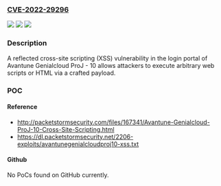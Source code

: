 ### [CVE-2022-29296](https://cve.mitre.org/cgi-bin/cvename.cgi?name=CVE-2022-29296)
![](https://img.shields.io/static/v1?label=Product&message=n%2Fa&color=blue)
![](https://img.shields.io/static/v1?label=Version&message=n%2Fa&color=blue)
![](https://img.shields.io/static/v1?label=Vulnerability&message=n%2Fa&color=brighgreen)

### Description

A reflected cross-site scripting (XSS) vulnerability in the login portal of Avantune Genialcloud ProJ - 10 allows attackers to execute arbitrary web scripts or HTML via a crafted payload.

### POC

#### Reference
- http://packetstormsecurity.com/files/167341/Avantune-Genialcloud-ProJ-10-Cross-Site-Scripting.html
- https://dl.packetstormsecurity.net/2206-exploits/avantunegenialcloudproj10-xss.txt

#### Github
No PoCs found on GitHub currently.

